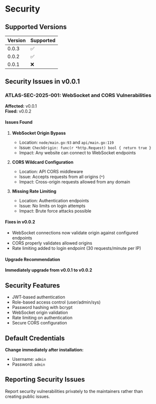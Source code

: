 # Security

## Supported Versions

| Version | Supported          |
| ------- | ------------------ |
| 0.0.3   | :white_check_mark: |
| 0.0.2   | :white_check_mark: |
| 0.0.1   | :x:                |

## Security Issues in v0.0.1

### ATLAS-SEC-2025-001: WebSocket and CORS Vulnerabilities

**Affected:** v0.0.1  
**Fixed:** v0.0.2

#### Issues Found

1. **WebSocket Origin Bypass**
   - Location: `node/main.go:93` and `api/main.go:119`
   - Issue: `CheckOrigin: func(r *http.Request) bool { return true }`
   - Impact: Any website can connect to WebSocket endpoints

2. **CORS Wildcard Configuration**
   - Location: API CORS middleware
   - Issue: Accepts requests from all origins (`*`)
   - Impact: Cross-origin requests allowed from any domain

3. **Missing Rate Limiting**
   - Location: Authentication endpoints
   - Issue: No limits on login attempts
   - Impact: Brute force attacks possible

#### Fixes in v0.0.2

- WebSocket connections now validate origin against configured endpoints
- CORS properly validates allowed origins
- Rate limiting added to login endpoint (30 requests/minute per IP)

#### Upgrade Recommendation

**Immediately upgrade from v0.0.1 to v0.0.2**

## Security Features

- JWT-based authentication
- Role-based access control (user/admin/sys)
- Password hashing with bcrypt
- WebSocket origin validation
- Rate limiting on authentication
- Secure CORS configuration

## Default Credentials

**Change immediately after installation:**
- Username: `admin`
- Password: `admin`

## Reporting Security Issues

Report security vulnerabilities privately to the maintainers rather than creating public issues.